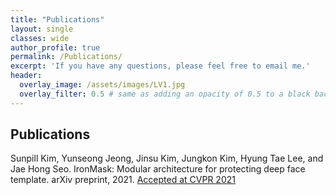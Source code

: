 ```yaml
---
title: "Publications"
layout: single
classes: wide
author_profile: true
permalink: /Publications/
excerpt: 'If you have any questions, please feel free to email me.'
header:
  overlay_image: /assets/images/LV1.jpg
  overlay_filter: 0.5 # same as adding an opacity of 0.5 to a black background
---
```


## Publications

Sunpill Kim, Yunseong Jeong, Jinsu Kim, Jungkon Kim, Hyung Tae Lee, and Jae Hong Seo. IronMask: Modular architecture for protecting deep face template. arXiv preprint, 2021. <A href="http://cvpr2021.thecvf.com/">Accepted at CVPR 2021</A>